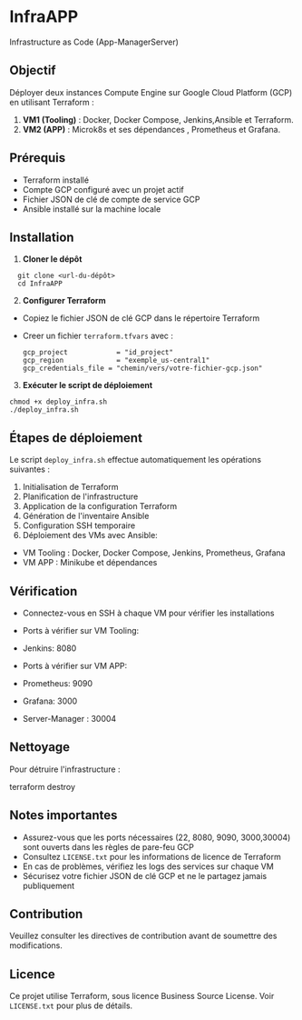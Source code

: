 # InfraAPP

Infrastructure as Code (App-ManagerServer)

## Objectif

Déployer deux instances Compute Engine sur Google Cloud Platform (GCP) en utilisant Terraform :

1. **VM1 (Tooling)** : Docker, Docker Compose, Jenkins,Ansible et Terraform.
2. **VM2 (APP)** : Microk8s et ses dépendances , Prometheus et Grafana.

## Prérequis

- Terraform installé
- Compte GCP configuré avec un projet actif
- Fichier JSON de clé de compte de service GCP
- Ansible installé sur la machine locale

## Installation

1. **Cloner le dépôt**
```
  git clone <url-du-dépôt>
  cd InfraAPP
```
2. **Configurer Terraform**
- Copiez le fichier JSON de clé GCP dans le répertoire Terraform
- Creer un fichier `terraform.tfvars` avec :

  ```
  gcp_project            = "id_project"
  gcp_region             = "exemple_us-central1"
  gcp_credentials_file = "chemin/vers/votre-fichier-gcp.json"

  ```

3. **Exécuter le script de déploiement**
```
chmod +x deploy_infra.sh
./deploy_infra.sh

```

## Étapes de déploiement

Le script `deploy_infra.sh` effectue automatiquement les opérations suivantes :

1. Initialisation de Terraform
2. Planification de l'infrastructure
3. Application de la configuration Terraform
4. Génération de l'inventaire Ansible
5. Configuration SSH temporaire
6. Déploiement des VMs avec Ansible:
- VM Tooling : Docker, Docker Compose, Jenkins, Prometheus, Grafana
- VM APP : Minikube et dépendances

## Vérification

- Connectez-vous en SSH à chaque VM pour vérifier les installations

- Ports à vérifier sur VM Tooling:
- Jenkins: 8080

- Ports à vérifier sur VM APP:

- Prometheus: 9090
- Grafana: 3000
- Server-Manager : 30004

## Nettoyage

Pour détruire l'infrastructure :

terraform destroy

## Notes importantes

- Assurez-vous que les ports nécessaires (22, 8080, 9090, 3000,30004) sont ouverts dans les règles de pare-feu GCP 
- Consultez `LICENSE.txt` pour les informations de licence de Terraform
- En cas de problèmes, vérifiez les logs des services sur chaque VM
- Sécurisez votre fichier JSON de clé GCP et ne le partagez jamais publiquement

## Contribution

Veuillez consulter les directives de contribution avant de soumettre des modifications.

## Licence

Ce projet utilise Terraform, sous licence Business Source License. Voir `LICENSE.txt` pour plus de détails.